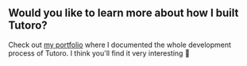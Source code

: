 ## Would you like to learn more about how I built Tutoro?
Check out [my portfolio](https://portfolio-nicktaykey.vercel.app/projects/tutoro) where I documented the whole development process of Tutoro.
I think you'll find it very interesting 🤔 
